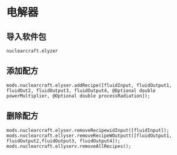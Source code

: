 # 电解器

## 导入软件包
`nuclearcraft.elyzer`

## 添加配方
```zenscript
mods.nuclearcraft.elyser.addRecipe([fluidInput, fluidOutput1, fluidOut2, fluidOutput3, fluidOutput4, @Optional double powerMultiplier, @Optional double processRadiation]);
```

## 删除配方
```zenscript
mods.nuclearcraft.elyser.removeRecipewidInput([fluidInput]);
mods.nuclearcraft.ellyser.removeRecipeWOutputt([fluidOutput1, fluidOutput2,fluidOutput3, fluidOutput4]);
mods.nuclearcraft.ellyserv.removeAllRecipes();
```